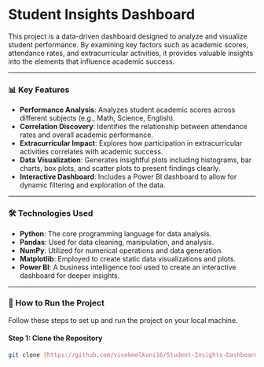 # Student Insights Dashboard

This project is a data-driven dashboard designed to analyze and visualize student performance. By examining key factors such as academic scores, attendance rates, and extracurricular activities, it provides valuable insights into the elements that influence academic success.

***

### 📊 Key Features

* **Performance Analysis**: Analyzes student academic scores across different subjects (e.g., Math, Science, English).
* **Correlation Discovery**: Identifies the relationship between attendance rates and overall academic performance.
* **Extracurricular Impact**: Explores how participation in extracurricular activities correlates with academic success.
* **Data Visualization**: Generates insightful plots including histograms, bar charts, box plots, and scatter plots to present findings clearly.
* **Interactive Dashboard**: Includes a Power BI dashboard to allow for dynamic filtering and exploration of the data.

***

### 🛠️ Technologies Used

-   **Python**: The core programming language for data analysis.
-   **Pandas**: Used for data cleaning, manipulation, and analysis.
-   **NumPy**: Utilized for numerical operations and data generation.
-   **Matplotlib**: Employed to create static data visualizations and plots.
-   **Power BI**: A business intelligence tool used to create an interactive dashboard for deeper insights.

***

### 🚀 How to Run the Project

Follow these steps to set up and run the project on your local machine.

#### Step 1: Clone the Repository

```bash
git clone [https://github.com/vivekmelkani16/Student-Insights-Dashboard.git](https://github.com/vivekmelkani16/Student-Insights-Dashboard.git)
